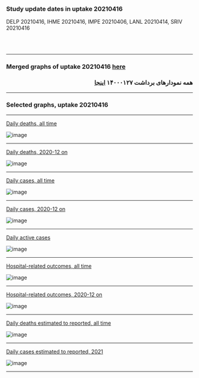 
### Study update dates in uptake 20210416

DELP 20210416, IHME 20210416, IMPE 20210406, LANL 20210414, SRIV 20210416

<br/><br/>

****

### Merged graphs of uptake 20210416 [here](https://github.com/pourmalek/covir2/blob/main/20210416/graphs%20merged%20uptake%2020210416.pdf)

<div dir="rtl">
  
###  همه نمودارهای برداشت ۱۴۰۰۰۱۲۷ [اینجا](https://github.com/pourmalek/covir2/blob/main/20210416/graphs%20merged%20uptake%2020210416.pdf)
  
<div dir="ltr">

****

### Selected graphs, uptake 20210416

****

[Daily deaths, all time](https://github.com/pourmalek/covir2/blob/main/20210416/output/merge/graph%2011a%20COVID-19%20daily%20deaths%2C%20Iran%2C%20reference%20scenarios.pdf)

![image](https://user-images.githubusercontent.com/30849720/117921050-e0278880-b2a4-11eb-9948-d48412273f97.png)

****

[Daily deaths, 2020-12 on](https://github.com/pourmalek/covir2/blob/main/20210416/output/merge/graph%2012a%20COVID-19%20daily%20deaths%2C%20Iran%2C%20reference%20scenarios%2C%202020-12-01%20on.pdf)

![image](https://user-images.githubusercontent.com/30849720/117921139-0c430980-b2a5-11eb-8893-961bf4369a80.png)

****

[Daily cases, all time](https://github.com/pourmalek/covir2/blob/main/20210416/output/merge/graph%2021a%20COVID-19%20daily%20cases%2C%20Iran%2C%20reference%20scenarios.pdf)

![image](https://user-images.githubusercontent.com/30849720/117625153-94e96a80-b12a-11eb-8040-6cf907364515.png)

****

[Daily cases, 2020-12 on](https://github.com/pourmalek/covir2/blob/main/20210416/output/merge/graph%2022a%20COVID-19%20daily%20cases%2C%20Iran%2C%20reference%20scenarios%2C%202020-12-01%20on.pdf)

![image](https://user-images.githubusercontent.com/30849720/117921376-7e1b5300-b2a5-11eb-8e47-f2f47b4b3273.png)

****

[Daily active cases](https://github.com/pourmalek/covir2/blob/main/20210416/output/merge/graph%2062.1%20COVID-19%20daily%20active%20cases%20wo%20GHAN%20Hijri.pdf)

![image](https://user-images.githubusercontent.com/30849720/117921492-a86d1080-b2a5-11eb-9425-33799e31a979.png)

****

[Hospital-related outcomes, all time](https://github.com/pourmalek/covir2/blob/main/20210416/output/merge/graph%2071%20COVID-19%20hospital-related%20outcomes.pdf)

![image](https://user-images.githubusercontent.com/30849720/117921589-d7838200-b2a5-11eb-893d-c2d3bf8e7e31.png)

****

[Hospital-related outcomes, 2020-12 on](https://github.com/pourmalek/covir2/blob/main/20210416/output/merge/graph%2073%20COVID-19%20hospital-related%20outcomes%2C%20wo%20extremes%2C%202020-12-01%20on.pdf)

![image](https://user-images.githubusercontent.com/30849720/117921668-faae3180-b2a5-11eb-9b42-39320c0b24f4.png)

****

[Daily deaths estimated to reported, all time](https://github.com/pourmalek/covir2/blob/main/20210416/output/merge/graph%2091%20COVID-19%20daily%20deaths%20estimated%20to%20reported%2C%20Iran%2C%20reference%20scenarios.pdf)

![image](https://user-images.githubusercontent.com/30849720/117921754-23cec200-b2a6-11eb-9875-26233f3b2559.png)

****

[Daily cases estimated to reported, 2021](https://github.com/pourmalek/covir2/blob/main/20210416/output/merge/graph%2093%20COVID-19%20daily%20cases%20estimated%20to%20reported%2C%20Iran%2C%20reference%20scenarios%2C%202021-01-01%20on.pdf)

![image](https://user-images.githubusercontent.com/30849720/117921926-74deb600-b2a6-11eb-959e-e9550274b9f7.png)

****

